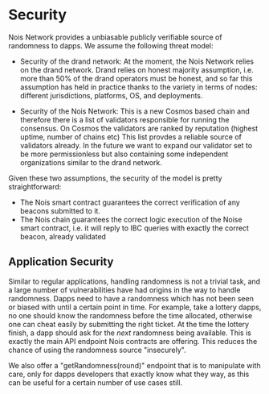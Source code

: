 # Security

Nois Network provides a unbiasable publicly verifiable source of randomness to
dapps. We assume the following threat model:
* Security of the drand network: At the moment, the Nois Network relies on the
 drand network. Drand relies on honest majority assumption, i.e. more than 50%
 of the drand operators must be honest, and so far this assumption has held in
 practice thanks to the variety in terms of nodes: different jurisdictions, platforms, 
 OS, and deployments.

* Security of the Nois Network: This is a new Cosmos based chain and therefore
  there is a list of validators responsible for running the consensus. On Cosmos
  the validators are ranked by reputation (highest uptime, number of chains etc)
  This list provdes a reliable source of validators already. In the future we
  want to expand our validator set to be more permissionless but also containing
  some independent organizations similar to the drand network.

Given these two assumptions, the security of the model is pretty straightforward:
* The Nois smart contract guarantees the correct verification of any beacons
  submitted to it.
* The Nois chain guarantees the correct logic execution of the Noise smart
  contract, i.e. it will reply to IBC queries with exactly the correct beacon,
  already validated

## Application Security

Similar to regular applications, handling randomness is not a trivial task, and
a large number of vulnerabilities have had origins in the way to handle
randomness. 
Dapps need to have a randomness which has not been seen or biased with until a
certain point in time. For example, take a lottery dapps, no one should know the
randomness before the time allocated, otherwise one can cheat easily by
submitting the right ticket. At the time the lottery finish, a dapp should ask
for the _next_ randomness being available. This is exactly the main API endpoint
Nois contracts are offering. This reduces the chance of using the randomness
source "insecurely".

We also offer a "getRandomness(round)" endpoint that is to manipulate with care,
only for dapps developers that exactly know what they way, as this can be useful
for a certain number of use cases still.
  


